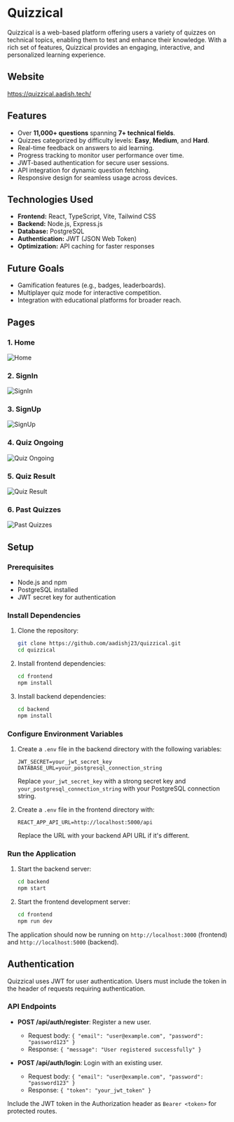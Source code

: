 # Quizzical

Quizzical is a web-based platform offering users a variety of quizzes on technical topics, enabling them to test and enhance their knowledge. With a rich set of features, Quizzical provides an engaging, interactive, and personalized learning experience.

## Website
https://quizzical.aadish.tech/

## Features

- Over **11,000+ questions** spanning **7+ technical fields**.
- Quizzes categorized by difficulty levels: **Easy**, **Medium**, and **Hard**.
- Real-time feedback on answers to aid learning.
- Progress tracking to monitor user performance over time.
- JWT-based authentication for secure user sessions.
- API integration for dynamic question fetching.
- Responsive design for seamless usage across devices.

## Technologies Used

- **Frontend:** React, TypeScript, Vite, Tailwind CSS
- **Backend:** Node.js, Express.js
- **Database:** PostgreSQL
- **Authentication:** JWT (JSON Web Token)
- **Optimization:** API caching for faster responses

## Future Goals

- Gamification features (e.g., badges, leaderboards).
- Multiplayer quiz mode for interactive competition.
- Integration with educational platforms for broader reach.

## Pages

### 1. Home

![Home](https://drive.google.com/uc?id=1qpmiAxgkh4WmqVDxkajyCAAKoh38BkVD)


### 2. SignIn

![SignIn](https://drive.google.com/uc?id=1wXT5rHg4x-663DasRAPq8woqvzfRnYJu)


### 3. SignUp

![SignUp](https://drive.google.com/uc?id=1h8SKYr6LpITt_fumzzJ40kAD37eIhr4A)


### 4. Quiz Ongoing

![Quiz Ongoing](https://drive.google.com/uc?id=1NS3vD3sInYVbzcYtGt7XMTaB_zCGzbca)


### 5. Quiz Result

![Quiz Result](https://drive.google.com/uc?id=1SkWzV2BtRzawVzbCK2db5RWhi_BPG47s)


### 6. Past Quizzes

![Past Quizzes](https://drive.google.com/uc?id=133Zo8KZx5FLw5OzL7MjcyrAoabxbJD0w)


## Setup

### Prerequisites

- Node.js and npm
- PostgreSQL installed
- JWT secret key for authentication

### Install Dependencies

1. Clone the repository:

   ```bash
   git clone https://github.com/aadishj23/quizzical.git
   cd quizzical
   ```

2. Install frontend dependencies:

   ```bash
   cd frontend
   npm install
   ```

3. Install backend dependencies:

   ```bash
   cd backend
   npm install
   ```

### Configure Environment Variables

1. Create a `.env` file in the backend directory with the following variables:

   ```
   JWT_SECRET=your_jwt_secret_key
   DATABASE_URL=your_postgresql_connection_string
   ```

   Replace `your_jwt_secret_key` with a strong secret key and `your_postgresql_connection_string` with your PostgreSQL connection string.

2. Create a `.env` file in the frontend directory with:

   ```
   REACT_APP_API_URL=http://localhost:5000/api
   ```

   Replace the URL with your backend API URL if it's different.

### Run the Application

1. Start the backend server:

   ```bash
   cd backend
   npm start
   ```

2. Start the frontend development server:

   ```bash
   cd frontend
   npm run dev
   ```

The application should now be running on `http://localhost:3000` (frontend) and `http://localhost:5000` (backend).

## Authentication

Quizzical uses JWT for user authentication. Users must include the token in the header of requests requiring authentication.

### API Endpoints

- **POST /api/auth/register**: Register a new user.
  - Request body: `{ "email": "user@example.com", "password": "password123" }`
  - Response: `{ "message": "User registered successfully" }`

- **POST /api/auth/login**: Login with an existing user.
  - Request body: `{ "email": "user@example.com", "password": "password123" }`
  - Response: `{ "token": "your_jwt_token" }`

Include the JWT token in the Authorization header as `Bearer <token>` for protected routes.